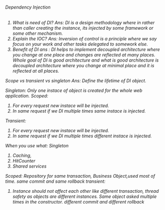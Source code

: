 <h6> Dependency Injection <h6>

1. What is need of DI?
Ans: DI is a design methodology where in rather than caller creating the instance, 
its injected by some framework or some other mechanism.
2. Explain the IOC?
Ans: Inversion of control is a principle where we say focus on your work and other tasks delegated to somework else.
3. Benefit of DI
ans : DI helps to implement decoupled architecture where you change at one place and changes are reflected at many places.
Whole goal of DI is good architecture and what is good architecture is decoupled architecture where you change at minimal place 
and it is reflected at all places.


Scope vs transient vs singleton 
Ans: Define the lifetime of DI object.

Singleton:
Only one instace of object is created for the whole web application.
Scoped:
1. For every request new instace will be injected.
2. In same request if we DI multiple times same instace is injected.

Transient:
1. For every request new instace will be injected.
2. In same request if we DI multiple times different instace is injected.

When you use what:
Singleton
1. Caching,
2. HitCounter
3. Shared services

Scoped:
Repository for same transaction, Business Object,used most of time. same commit and same rollback
transient:
1. Instance should not affect each other like different transaction, thread safety as objects are different instances. 
Same object asked multiple times in the constructor. different commit and different rollback
